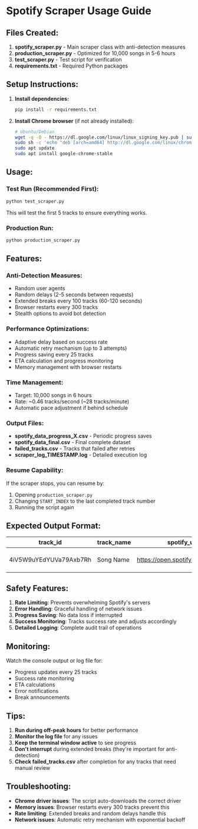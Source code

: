 # Spotify Scraper Usage Guide

## Files Created:

1. **spotify_scraper.py** - Main scraper class with anti-detection measures
2. **production_scraper.py** - Optimized for 10,000 songs in 5-6 hours
3. **test_scraper.py** - Test script for verification
4. **requirements.txt** - Required Python packages

## Setup Instructions:

1. **Install dependencies:**
   ```bash
   pip install -r requirements.txt
   ```

2. **Install Chrome browser** (if not already installed):
   ```bash
   # Ubuntu/Debian
   wget -q -O - https://dl.google.com/linux/linux_signing_key.pub | sudo apt-key add -
   sudo sh -c 'echo "deb [arch=amd64] http://dl.google.com/linux/chrome/deb/ stable main" >> /etc/apt/sources.list.d/google-chrome.list'
   sudo apt update
   sudo apt install google-chrome-stable
   ```

## Usage:

### Test Run (Recommended First):
```bash
python test_scraper.py
```
This will test the first 5 tracks to ensure everything works.

### Production Run:
```bash
python production_scraper.py
```

## Features:

### Anti-Detection Measures:
- Random user agents
- Random delays (2-5 seconds between requests)
- Extended breaks every 100 tracks (60-120 seconds)
- Browser restarts every 300 tracks
- Stealth options to avoid bot detection

### Performance Optimizations:
- Adaptive delay based on success rate
- Automatic retry mechanism (up to 3 attempts)
- Progress saving every 25 tracks
- ETA calculation and progress monitoring
- Memory management with browser restarts

### Time Management:
- Target: 10,000 songs in 6 hours
- Rate: ~0.46 tracks/second (~28 tracks/minute)
- Automatic pace adjustment if behind schedule

### Output Files:
- **spotify_data_progress_X.csv** - Periodic progress saves
- **spotify_data_final.csv** - Final complete dataset
- **failed_tracks.csv** - Tracks that failed after retries
- **scraper_log_TIMESTAMP.log** - Detailed execution log

### Resume Capability:
If the scraper stops, you can resume by:
1. Opening `production_scraper.py`
2. Changing `START_INDEX` to the last completed track number
3. Running the script again

## Expected Output Format:

| track_id | track_name | spotify_url | lyrics | cover_image_url |
|----------|------------|-------------|---------|-----------------|
| 4iV5W9uYEdYUVa79Axb7Rh | Song Name | https://open.spotify.com/track/... | Full lyrics text | https://i.scdn.co/image/... |

## Safety Features:

1. **Rate Limiting**: Prevents overwhelming Spotify's servers
2. **Error Handling**: Graceful handling of network issues
3. **Progress Saving**: No data loss if interrupted
4. **Success Monitoring**: Tracks success rate and adjusts accordingly
5. **Detailed Logging**: Complete audit trail of operations

## Monitoring:

Watch the console output or log file for:
- Progress updates every 25 tracks
- Success rate monitoring
- ETA calculations
- Error notifications
- Break announcements

## Tips:

1. **Run during off-peak hours** for better performance
2. **Monitor the log file** for any issues
3. **Keep the terminal window active** to see progress
4. **Don't interrupt** during extended breaks (they're important for anti-detection)
5. **Check failed_tracks.csv** after completion for any tracks that need manual review

## Troubleshooting:

- **Chrome driver issues**: The script auto-downloads the correct driver
- **Memory issues**: Browser restarts every 300 tracks prevent this
- **Rate limiting**: Extended breaks and random delays handle this
- **Network issues**: Automatic retry mechanism with exponential backoff
